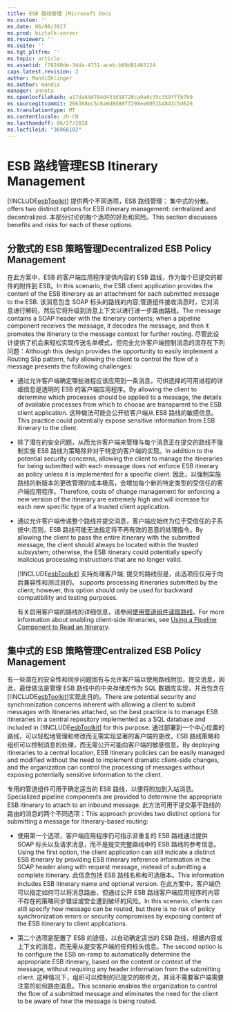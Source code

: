 ```yaml
---
title: ESB 路线管理 |Microsoft Docs
ms.custom: ''
ms.date: 06/08/2017
ms.prod: biztalk-server
ms.reviewer: ''
ms.suite: ''
ms.tgt_pltfrm: ''
ms.topic: article
ms.assetid: f78240de-34da-4751-aceb-b69d81403124
caps.latest.revision: 2
author: MandiOhlinger
ms.author: mandia
manager: anneta
ms.openlocfilehash: a17da64d784d433d18720ca9a0c35c359fffb7b9
ms.sourcegitcommit: 266308ec5c6a9d8d80ff298ee6051b4843c5d626
ms.translationtype: MT
ms.contentlocale: zh-CN
ms.lasthandoff: 06/27/2018
ms.locfileid: "36966102"
---
```

# <a name="esb-itinerary-management"></a><span data-ttu-id="79930-102">ESB 路线管理</span><span class="sxs-lookup"><span data-stu-id="79930-102">ESB Itinerary Management</span></span>
[!INCLUDE[esbToolkit](../includes/esbtoolkit-md.md)]<span data-ttu-id="79930-103"> 提供两个不同选项，ESB 路线管理： 集中式的分散。</span><span class="sxs-lookup"><span data-stu-id="79930-103"> offers two distinct options for ESB itinerary management: centralized and decentralized.</span></span> <span data-ttu-id="79930-104">本部分讨论的每个选项的好处和风险。</span><span class="sxs-lookup"><span data-stu-id="79930-104">This section discusses benefits and risks for each of these options.</span></span>  
  
## <a name="decentralized-esb-policy-management"></a><span data-ttu-id="79930-105">分散式的 ESB 策略管理</span><span class="sxs-lookup"><span data-stu-id="79930-105">Decentralized ESB Policy Management</span></span>  
 <span data-ttu-id="79930-106">在此方案中，ESB 的客户端应用程序提供内容的 ESB 路线，作为每个已提交的邮件的附件到 ESB。</span><span class="sxs-lookup"><span data-stu-id="79930-106">In this scenario, the ESB client application provides the content of the ESB itinerary as an attachment for each submitted message to the ESB.</span></span> <span data-ttu-id="79930-107">该消息包含 SOAP 标头的路线的内容;管道组件接收消息时，它对消息进行解码，然后它将升级到消息上下文以进行进一步路由路线。</span><span class="sxs-lookup"><span data-stu-id="79930-107">The message contains a SOAP header with the itinerary contents; when a pipeline component receives the message, it decodes the message, and then it promotes the itinerary to the message context for further routing.</span></span> <span data-ttu-id="79930-108">尽管此设计提供了机会来轻松实现传送名单模式，但完全允许客户端控制消息的流存在下列问题：</span><span class="sxs-lookup"><span data-stu-id="79930-108">Although this design provides the opportunity to easily implement a Routing Slip pattern, fully allowing the client to control the flow of a message presents the following challenges:</span></span>  
  
- <span data-ttu-id="79930-109">通过允许客户端确定哪些进程应该应用到一条消息，可供选择的可用进程的详细信息是透明的 ESB 的客户端应用程序。</span><span class="sxs-lookup"><span data-stu-id="79930-109">By allowing the client to determine which processes should be applied to a message, the details of available processes from which to choose are transparent to the ESB client application.</span></span> <span data-ttu-id="79930-110">这种做法可能会公开给客户端从 ESB 路线的敏感信息。</span><span class="sxs-lookup"><span data-stu-id="79930-110">This practice could potentially expose sensitive information from ESB itinerary to the client.</span></span>  
  
- <span data-ttu-id="79930-111">除了潜在的安全问题，从而允许客户端来管理与每个消息正在提交的路线不强制实施 ESB 路线为策略除非对于特定的客户端的实现。</span><span class="sxs-lookup"><span data-stu-id="79930-111">In addition to the potential security concerns, allowing the client to manage the itineraries for being submitted with each message does not enforce ESB itinerary as policy unless it is implemented for a specific client.</span></span> <span data-ttu-id="79930-112">因此，以强制实施路线的新版本的更改管理的成本极高，会增加每个新的特定类型的受信任的客户端应用程序。</span><span class="sxs-lookup"><span data-stu-id="79930-112">Therefore, costs of change management for enforcing a new version of the itinerary are extremely high and will increase for each new specific type of a trusted client application.</span></span>  
  
- <span data-ttu-id="79930-113">通过允许客户端传递整个路线并提交消息，客户端应始终为位于受信任的子系统中;否则，ESB 路线可能无法指定将不再有效的恶意的处理指令。</span><span class="sxs-lookup"><span data-stu-id="79930-113">By allowing the client to pass the entire itinerary with the submitted message, the client should always be located within the trusted subsystem; otherwise, the ESB itinerary could potentially specify malicious processing instructions that are no longer valid.</span></span>  
  
  [!INCLUDE[esbToolkit](../includes/esbtoolkit-md.md)]<span data-ttu-id="79930-114"> 支持处理客户端; 提交的路线但是，此选项应仅用于向后兼容性和测试目的。</span><span class="sxs-lookup"><span data-stu-id="79930-114"> supports processing itineraries submitted by the client; however, this option should only be used for backward compatibility and testing purposes.</span></span>  
  
  <span data-ttu-id="79930-115">有关启用客户端的路线的详细信息，请参阅[使用管道组件读取路线](../esb-toolkit/using-a-pipeline-component-to-read-an-itinerary.md)。</span><span class="sxs-lookup"><span data-stu-id="79930-115">For more information about enabling client-side itineraries, see [Using a Pipeline Component to Read an Itinerary](../esb-toolkit/using-a-pipeline-component-to-read-an-itinerary.md).</span></span>  
  
## <a name="centralized-esb-policy-management"></a><span data-ttu-id="79930-116">集中式的 ESB 策略管理</span><span class="sxs-lookup"><span data-stu-id="79930-116">Centralized ESB Policy Management</span></span>  
 <span data-ttu-id="79930-117">有一些潜在的安全性和同步问题固有与允许客户端以使用路线附加，提交消息，因此，最佳做法是管理 ESB 路线中的中央存储库作为 SQL 数据库实现，并且包含在[!INCLUDE[esbToolkit](../includes/esbtoolkit-md.md)]实现此目的。</span><span class="sxs-lookup"><span data-stu-id="79930-117">There are potential security and synchronization concerns inherent with allowing a client to submit messages with itineraries attached, so the best practice is to manage ESB itineraries in a central repository implemented as a SQL database and included in [!INCLUDE[esbToolkit](../includes/esbtoolkit-md.md)] for this purpose.</span></span> <span data-ttu-id="79930-118">通过部署到一个中心位置的路线，可以轻松地管理和修改而无需实现显著的客户端的更改，ESB 路线策略和组织可以控制消息的处理，而无需公开可能向客户端的敏感信息。</span><span class="sxs-lookup"><span data-stu-id="79930-118">By deploying itineraries to a central location, ESB itinerary policies can be easily managed and modified without the need to implement dramatic client-side changes, and the organization can control the processing of messages without exposing potentially sensitive information to the client.</span></span>  
  
 <span data-ttu-id="79930-119">专用的管道组件可用于确定适当的 ESB 路线，以便将附加到入站消息。</span><span class="sxs-lookup"><span data-stu-id="79930-119">Specialized pipeline components are provided to determine the appropriate ESB itinerary to attach to an inbound message.</span></span> <span data-ttu-id="79930-120">此方法可用于提交基于路线的路由的消息的两个不同选项：</span><span class="sxs-lookup"><span data-stu-id="79930-120">This approach provides two distinct options for submitting a message for itinerary-based routing:</span></span>  
  
-   <span data-ttu-id="79930-121">使用第一个选项，客户端应用程序仍可指示非重复的 ESB 路线通过提供 SOAP 标头以及请求消息，而不是提交完整路线中的 ESB 路线的参考信息。</span><span class="sxs-lookup"><span data-stu-id="79930-121">Using the first option, the client application can still indicate a distinct ESB itinerary by providing ESB itinerary reference information in the SOAP header along with request message, instead of submitting a complete itinerary.</span></span> <span data-ttu-id="79930-122">此信息包括 ESB 路线名称和可选版本。</span><span class="sxs-lookup"><span data-stu-id="79930-122">This information includes ESB itinerary name and optional version.</span></span> <span data-ttu-id="79930-123">在此方案中，客户端仍可以指定如何可以将消息路由，但通过公开 ESB 路线客户端应用程序的内容不存在的策略同步错误或安全遭到破坏的风险。</span><span class="sxs-lookup"><span data-stu-id="79930-123">In this scenario, clients can still specify how message can be routed, but there is no risk of policy synchronization errors or security compromises by exposing content of the ESB itinerary to client applications.</span></span>  
  
-   <span data-ttu-id="79930-124">第二个选项是配置了 ESB 的途径，以自动确定适当的 ESB 路线，根据内容或上下文的消息，而无需从提交客户端的任何标头信息。</span><span class="sxs-lookup"><span data-stu-id="79930-124">The second option is to configure the ESB on-ramp to automatically determine the appropriate ESB itinerary, based on the content or context of the message, without requiring any header information from the submitting client.</span></span> <span data-ttu-id="79930-125">这种情况下，组织可以控制的已提交的邮件流，并且不需要客户端需要注意的如何路由消息。</span><span class="sxs-lookup"><span data-stu-id="79930-125">This scenario enables the organization to control the flow of a submitted message and eliminates the need for the client to be aware of how the message is being routed.</span></span>